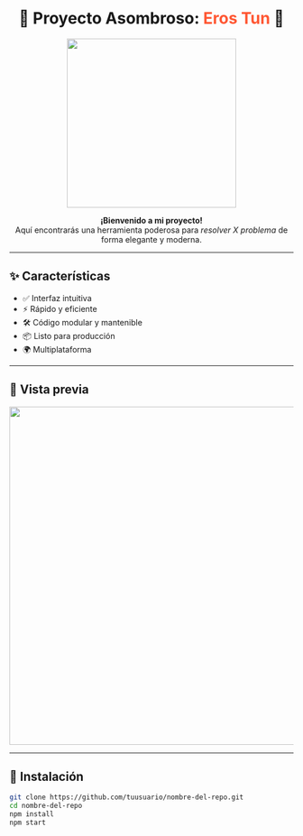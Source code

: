 <!-- TÍTULO CON ESTILO -->
<h1 align="center">🚀 Proyecto Asombroso: <span style="color:#ff5733;">Eros Tun</span> 🚀</h1>

<p align="center">
  <img src="https://media.giphy.com/media/26tn33aiTi1jkl6H6/giphy.gif" width="300px">
</p>

<p align="center">
  <b>¡Bienvenido a mi proyecto!</b><br>
  Aquí encontrarás una herramienta poderosa para <i>resolver X problema</i> de forma elegante y moderna.
</p>

---

## ✨ Características

- ✅ Interfaz intuitiva
- ⚡ Rápido y eficiente
- 🛠️ Código modular y mantenible
- 📦 Listo para producción
- 🌍 Multiplataforma

---

## 📸 Vista previa

<p align="center">
  <img src="https://via.placeholder.com/800x400.png?text=Captura+de+Pantalla" width="600px">
</p>

---

## 🚀 Instalación

```bash
git clone https://github.com/tuusuario/nombre-del-repo.git
cd nombre-del-repo
npm install
npm start

